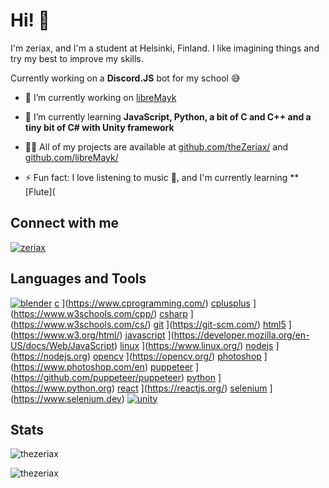 # Hi! 👋

I'm zeriax, and I'm a student at Helsinki, Finland. I like imagining things and try my best to improve my skills.

Currently working on a **Discord.JS** bot for my school 😅

- 🔭 I’m currently working on [libreMayk](https://github.com/libremayk/)

- 🌱 I’m currently learning **JavaScript, Python, a bit of C and C++ and a tiny bit of C# with Unity framework**

- 👨‍💻 All of my projects are available at [github.com/theZeriax/](https://github.com/theZeriax/) and [github.com/libreMayk/](https://github.com/libreMayk/)

- ⚡ Fun fact: I love listening to music 🎵, and I'm currently learning **[Flute](

## Connect with me

[![zeriax](https://raw.githubusercontent.com/rahuldkjain/github-profile-readme-generator/master/src/images/icons/Social/devto.svg)](https://dev.to/zeriax)

## Languages and Tools

 [![blender](https://download.blender.org/branding/community/blender_community_badge_white.svg)](https://www.blender.org/) [c](https://raw.githubusercontent.com/devicons/devicon/master/icons/c/c-original.svg) ](<https://www.cprogramming.com/>) [cplusplus](https://raw.githubusercontent.com/devicons/devicon/master/icons/cplusplus/cplusplus-original.svg) ](<https://www.w3schools.com/cpp/>) [csharp](https://raw.githubusercontent.com/devicons/devicon/master/icons/csharp/csharp-original.svg) ](<https://www.w3schools.com/cs/>) [git](https://www.vectorlogo.zone/logos/git-scm/git-scm-icon.svg) ](<https://git-scm.com/>) [html5](https://raw.githubusercontent.com/devicons/devicon/master/icons/html5/html5-original-wordmark.svg) ](<https://www.w3.org/html/>) [javascript](https://raw.githubusercontent.com/devicons/devicon/master/icons/javascript/javascript-original.svg) ](<https://developer.mozilla.org/en-US/docs/Web/JavaScript>) [linux](https://raw.githubusercontent.com/devicons/devicon/master/icons/linux/linux-original.svg) ](<https://www.linux.org/>) [nodejs](https://raw.githubusercontent.com/devicons/devicon/master/icons/nodejs/nodejs-original-wordmark.svg) ](<https://nodejs.org>) [opencv](https://www.vectorlogo.zone/logos/opencv/opencv-icon.svg) ](<https://opencv.org/>) [photoshop](https://raw.githubusercontent.com/devicons/devicon/master/icons/photoshop/photoshop-line.svg) ](<https://www.photoshop.com/en>) [puppeteer](https://www.vectorlogo.zone/logos/pptrdev/pptrdev-official.svg) ](<https://github.com/puppeteer/puppeteer>) [python](https://raw.githubusercontent.com/devicons/devicon/master/icons/python/python-original.svg) ](<https://www.python.org>) [react](https://raw.githubusercontent.com/devicons/devicon/master/icons/react/react-original-wordmark.svg) ](<https://reactjs.org/>) [selenium](https://raw.githubusercontent.com/detain/svg-logos/780f25886640cef088af994181646db2f6b1a3f8/svg/selenium-logo.svg) ](<https://www.selenium.dev>) [![unity](https://www.vectorlogo.zone/logos/unity3d/unity3d-icon.svg)](https://unity.com/)

## Stats

![thezeriax](https://github-readme-stats.vercel.app/api/top-langs?username=thezeriax&show_icons=true&theme=tokyonight&locale=en&layout=compact)

![thezeriax](https://github-readme-stats.vercel.app/api?username=thezeriax&show_icons=true&theme=tokyonight&locale=en)
